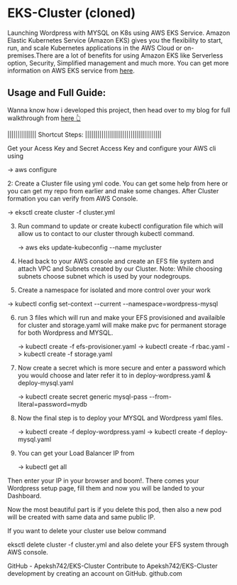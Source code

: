 # EKS-Cluster (cloned)
Launching Wordpress with MYSQL on K8s using AWS EKS Service. Amazon Elastic Kubernetes Service (Amazon EKS) gives you the flexibility to start, run, and scale Kubernetes applications in the AWS Cloud or on-premises.There are a lot of benefits for using Amazon EKS like Serverless option, Security, Simplified management and much more. You can get more information on AWS EKS service from [here](https://aws.amazon.com/eks/).

## Usage and Full Guide:

Wanna know how i developed this project, then head over to my blog for full walkthrough from [here 👆](https://apeksh742.medium.com/aws-eks-service-for-deploying-wordpress-mysql-659841cce3b5)

|||||||||||||| Shortcut Steps: |||||||||||||||||||||||||||||||||||||

Get your Acess Key and Secret Access Key and configure your AWS cli using

  -> aws configure

2: Create a Cluster file using yml code. You can get some help from here or you can get my repo from earlier and make some changes.  After Cluster formation you can verify from AWS Console.

  -> eksctl create cluster -f cluster.yml

3. Run command to update or create kubectl configuration file which will allow us to contact to our cluster through kubectl command.

   -> aws eks update-kubeconfig  --name mycluster
 
4. Head back to your AWS console and create an EFS file system and attach VPC and Subnets created by our Cluster.
Note: While choosing subnets choose subnet which is used by your nodegroups.

5.  Create a namespace for isolated and more control over your work

   -> kubectl config set-context --current --namespace=wordpress-mysql

6.  run 3 files which will run and make your EFS provisioned and availaible for cluster and storage.yaml will make make pvc for permanent storage for both Wordpress and MYSQL.

    -> kubectl create -f efs-provisioner.yaml
    -> kubectl create -f rbac.yaml
    -> kubectl create -f storage.yaml 

7. Now create a secret which is more secure and enter a password which you would choose and later refer it to in deploy-wordpress.yaml & deploy-mysql.yaml

    -> kubectl create secret generic mysql-pass --from-literal=password=mydb

8. Now the final step is to deploy your MYSQL and Wordpress yaml files.

    -> kubectl create -f deploy-wordpress.yaml
    -> kubectl create -f deploy-mysql.yaml

9. You can get your Load Balancer IP from

    -> kubectl get all

Then enter your IP in your browser and boom!. There comes your Wordpress setup page, fill them and now you will be landed to your Dashboard.

Now the most beautiful part is if you delete this pod, then also a new pod will be created with same data and same public IP.

If you want to delete your cluster use below command

eksctl delete cluster -f cluster.yml
and also delete your EFS system through AWS console.

GitHub - Apeksh742/EKS-Cluster
Contribute to Apeksh742/EKS-Cluster development by creating an account on GitHub.
github.com